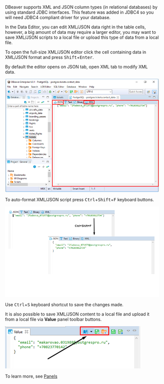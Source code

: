 DBeaver supports XML and JSON column types (in relational databases) by using standard JDBC interfaces. This feature was added in JDBC4 so you will need JDBC4 compliant driver for your database.

In the Data Editor, you can edit XML/JSON data right in the table cells, however, a big amount of data may require a larger editor, you may want to save XML/JSON scripts to a local file or upload this type of data from a local file.

To open the full-size XML/JSON editor click the cell containing data in XML/JSON format and press <kbd>Shift</kbd>+<kbd>Enter</kbd>. 

By default the editor opens on JSON tab, open XML tab to modify XML data.

![](images/ug/JSON_editor.png)

To auto-format XML/JSON script press <kbd>Ctrl</kbd>+<kbd>Shift</kbd>+<kbd>F</kbd> keyboard buttons.

![](images/ug/JSON_editor_format.png)

Use <kbd>Ctrl</kbd>+<kbd>S</kbd> keyboard shortcut to save the changes made.

It is also possible to save XML/JSON content to a local file and upload it from a local file via **Value** panel toolbar buttons. 

![](images/ug/Value_Viewer_Editor_Toolbar.png)

To learn more, see [Panels](https://github.com/dbeaver/dbeaver/wiki/Panels#value-viewer)
